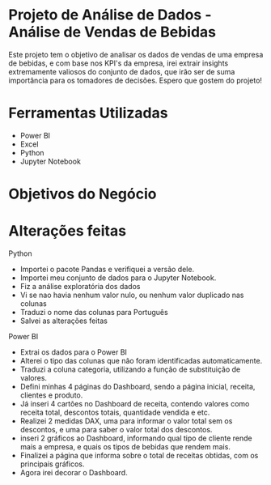 # Projeto de Análise de Dados - Análise de Vendas de Bebidas

Este projeto tem o objetivo de analisar os dados de vendas de uma empresa de bebidas, e com base nos KPI's da empresa,
irei extrair insights extremamente valiosos do conjunto de dados, que irão ser de suma importância para os tomadores de
decisões. Espero que gostem do projeto!

# Ferramentas Utilizadas

- Power BI
- Excel
- Python
- Jupyter Notebook

# Objetivos do Negócio

# Alterações feitas

Python

- Importei o pacote Pandas e verifiquei a versão dele.
- Importei meu conjunto de dados para o Jupyter Notebook.
- Fiz a análise exploratória dos dados
- Vi se nao havia nenhum valor nulo, ou nenhum valor duplicado nas colunas
- Traduzi o nome das colunas para Português
- Salvei as alterações feitas

Power BI

- Extrai os dados para o Power BI
- Alterei o tipo das colunas que não foram identificadas automaticamente.
- Traduzi a coluna categoria, utilizando a função de substituição de valores.
- Defini minhas 4 páginas do Dashboard, sendo a página inicial, receita, clientes e produto.
- Já inseri 4 cartões no Dashboard de receita, contendo valores como receita total, descontos totais, quantidade vendida e etc.
- Realizei 2 medidas DAX, uma para informar o valor total sem os descontos, e uma para saber o valor total dos descontos.
- inseri 2 gráficos ao Dashboard, informando qual tipo de cliente rende mais a empresa, e quais os tipos de bebidas que rendem mais.
- Finalizei a página que informa sobre o total de receitas obtidas, com os principais gráficos.
- Agora irei decorar o Dashboard.
